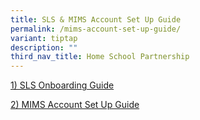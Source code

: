 ```yaml
---
title: SLS & MIMS Account Set Up Guide
permalink: /mims-account-set-up-guide/
variant: tiptap
description: ""
third_nav_title: Home School Partnership
---
```

<p><a href="/files/For Parents 2025/SLS_Account_Management_Guide_for_Students__Pri_.pdf" rel="noopener nofollow" target="_blank">1) SLS Onboarding Guide</a>
</p>
<p><a href="/files/For Parents 2025/Updated_Routines_for_ICT__2025__MIMS_Guide.pdf" rel="noopener nofollow" target="_blank">2) MIMS Account Set Up Guide</a>
</p>
<p></p>
<p></p>